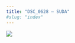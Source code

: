 ```yaml
---
title: "DSC_0628 – SUDA"
#slug: "index"
---
```


[![](/wp-content/2015/05/DSC_0628-300x201.jpg)](/wp-content/2015/05/DSC_0628.jpg)